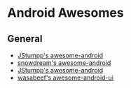 
# Android Awesomes


## General
* [JStumpp's awesome-android](https://github.com/JStumpp/awesome-android)
* [snowdream's awesome-android](https://github.com/snowdream/awesome-android)
* [JStumpp's awesome-android](https://github.com/JStumpp/awesome-android)
* [wasabeef's awesome-android-ui](https://github.com/wasabeef/awesome-android-ui)



